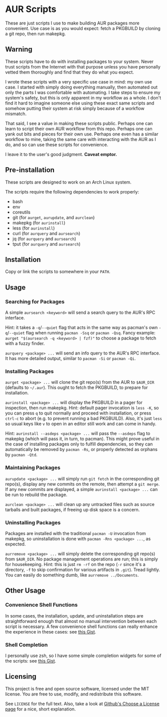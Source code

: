 # AUR Scripts

These are just scripts I use to make building AUR packages more convenient. Use
case is as you would expect: fetch a PKGBUILD by cloning a git repo, then
run makepkg.

## Warning

These scripts have to do with installing packages to your system. Never trust
scripts from the Internet with that purpose unless you have personally vetted
them thoroughly and find that they do what you expect.

I wrote these scripts with a very specific use case in mind: my own use case. I
started with simply doing everything manually, then automated out only the parts
I was comfortable with automating. I take steps to ensure my system's safety,
but this is only apparent in my workflow as a whole. I don't find it hard to
imagine someone else using these exact same scripts and somehow putting their
system at risk simply because of a workflow mismatch.

That said, I see a value in making these scripts public. Perhaps one can learn
to script their own AUR workflow from this repo. Perhaps one can yank out bits
and pieces for their own use. Perhaps one even has a similar workflow to mine,
taking the same care with interacting with the AUR as I do, and so can use these
scripts for convenience.

I leave it to the user's good judgment. **Caveat emptor.**

## Pre-installation

These scripts are designed to work on an Arch Linux system.

The scripts require the following dependencies to work properly:

- bash
- env
- coreutils
- git (for `aurget`, `aurupdate`, and `aurclean`)
- makepkg (for `aurinstall`)
- less (for `aurinstall`)
- curl (for `aurquery` and `aursearch`)
- jq (for `aurquery` and `aursearch`)
- tput (for `aurquery` and `aursearch`)

## Installation

Copy or link the scripts to somewhere in your `PATH`.

## Usage

### Searching for Packages

A simple `aursearch <keyword>` will send a search query to the AUR's RPC
interface.

Hint: it takes a `-q`/`--quiet` flag that acts in the same way as pacman's own
`-q`/`--quiet` flag when running `pacman -Ssq` or `pacman -Qsq`. Fancy example:
`aurget "$(aursearch -q <keyword> | fzf)"` to choose a package to fetch with a
fuzzy finder.

`aurquery <package> ...` will send an info query to the AUR's RPC interface.
It has more detailed output, similar to `pacman -Si` or `pacman -Qi`.

### Installing Packages

`aurget <package> ...` will clone the git repo(s) from the AUR to `$AUR_DIR`
(defaults to `~/.aur`). This ought to fetch the PKGBUILD, to prepare for
installation.

`aurinstall <package> ...` will display the PKGBUILD in a pager for inspection,
then run makepkg. Hint: default pager invocation is `less -K`, so you can press
`q` to quit normally and proceed with installation, or press `ctrl-c` to abort
(e.g. to prevent running a bad PKGBUILD). Also, it's just `less` so usual keys
like `v` to open in an editor still work and can come in handy.

Hint: `aurinstall --asdeps <package> ...` will pass the `--asdeps` flag to
makepkg (which will pass it, in turn, to pacman). This might prove useful in the
case of installing packages only to fulfill dependencies, so they can
automatically be removed by `pacman -Rs`, or properly detected as orphans by
`pacman -Qtd`.

### Maintaining Packages

`aurupdate <package> ...` will simply run `git fetch` in the corresponding git
repo(s), display any new commits on the remote, then attempt a `git merge`. If
any new commits are displayed, a simple `aurinstall <package> ...` can be run to
rebuild the package.

`aurclean <package> ...` will clean up any untracked files such as source
tarballs and built packages, if freeing up disk space is a concern.

### Uninstalling Packages

Packages are installed with the traditional `pacman -U` invocation from makepkg,
so uninstallation is done with `pacman -Rns <package> ...`, as expected.

`aurremove <package> ...` will simply delete the corresponding git repo(s) from
`$AUR_DIR`. No package management operations are run; this is simply for
housekeeping. Hint: this is just `rm -rf` on the repo (`-r` since it's a
directory, `-f` to skip confirmation for various artifacts in `.git`). Tread
lightly. You can easily do something dumb, like `aurremove ../Documents`.

## Other Usage

### Convenience Shell Functions

In some cases, the installation, update, and uninstallation steps are
straightforward enough that almost no manual intervention between each script is
necessary. A few convenience shell functions can really enhance the experience
in these cases: see [this Gist][convenience-functions].

### Shell Completion

I personally use zsh, so I have some simple completion widgets for some of the
scripts: see [this Gist][completion].

## Licensing

This project is free and open source software, licensed under the MIT license.
You are free to use, modify, and redistribute this software.

See `LICENSE` for the full text. Also, take a look at [Github's Choose a License
page][license] for a nice, short explanation.

[license]: https://choosealicense.com/licenses/mit/
[convenience-functions]: https://gist.github.com/igemnace/c5033db29fb79df975d679bc47476dbb
[completion]: https://gist.github.com/igemnace/351dbc1d9cd7a0a3ae100df1c0cf20d5
